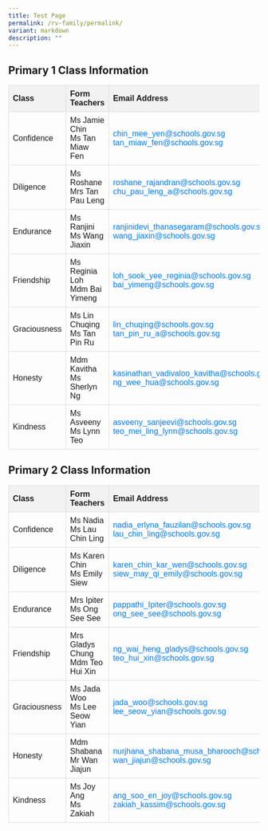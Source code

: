 ```yaml
---
title: Test Page
permalink: /rv-family/permalink/
variant: markdown
description: ""
---
```





  <style>
    table {
      font-family: Arial, sans-serif;
      border-collapse: collapse;
      width: 100%;
    }

    th, td {
      border: 1px solid #dddddd;
      text-align: left;
      padding: 8px;
    }

    th {
      background-color: #f2f2f2;
    }

    a {
      text-decoration: none;
      color: #007bff;
    }

    a:hover {
      text-decoration: underline;
    }
  </style>




  <h2>Primary 1 Class Information</h2>

  <table>
    <tbody><tr>
      <th>Class</th>
      <th>Form Teachers</th>
      <th>Email Address</th>
    </tr>
    <tr>
      <td>Confidence</td>
      <td>Ms Jamie Chin<br>Ms Tan Miaw Fen</td>
      <td><a href="mailto:chin_mee_yen@schools.gov.sg">chin_mee_yen@schools.gov.sg</a><br><a href="mailto:tan_miaw_fen@schools.gov.sg">tan_miaw_fen@schools.gov.sg</a></td>
    </tr>
    <tr>
      <td>Diligence</td>
      <td>Ms Roshane<br>Mrs Tan Pau Leng</td>
      <td><a href="mailto:roshane_rajandran@schools.gov.sg">roshane_rajandran@schools.gov.sg</a><br><a href="mailto:chu_pau_leng_a@schools.gov.sg">chu_pau_leng_a@schools.gov.sg</a></td>
    </tr>
    <tr>
      <td>Endurance</td>
      <td>Ms Ranjini<br>Ms Wang Jiaxin</td>
      <td><a href="mailto:ranjinidevi_thanasegaram@schools.gov.sg">ranjinidevi_thanasegaram@schools.gov.sg</a><br><a href="mailto:wang_jiaxin@schools.gov.sg">wang_jiaxin@schools.gov.sg</a></td>
    </tr>
    <tr>
      <td>Friendship</td>
      <td>Ms Reginia Loh<br>Mdm Bai Yimeng</td>
      <td><a href="mailto:loh_sook_yee_reginia@schools.gov.sg">loh_sook_yee_reginia@schools.gov.sg</a><br><a href="mailto:bai_yimeng@schools.gov.sg">bai_yimeng@schools.gov.sg</a></td>
    </tr>
    <tr>
      <td>Graciousness</td>
      <td>Ms Lin Chuqing<br>Ms Tan Pin Ru</td>
      <td><a href="mailto:lin_chuqing@schools.gov.sg">lin_chuqing@schools.gov.sg</a><br><a href="mailto:tan_pin_ru_a@schools.gov.sg">tan_pin_ru_a@schools.gov.sg</a></td>
    </tr>
    <tr>
      <td>Honesty</td>
      <td>Mdm Kavitha<br>Ms Sherlyn Ng</td>
      <td><a href="mailto:kasinathan_vadivaloo_kavitha@schools.gov.sg">kasinathan_vadivaloo_kavitha@schools.gov.sg</a><br><a href="mailto:ng_wee_hua@schools.gov.sg">ng_wee_hua@schools.gov.sg</a></td>
    </tr>
    <tr>
      <td>Kindness</td>
      <td>Ms Asveeny<br>Ms Lynn Teo</td>
      <td><a href="mailto:asveeny_sanjeevi@schools.gov.sg">asveeny_sanjeevi@schools.gov.sg</a><br><a href="mailto:teo_mei_ling_lynn@schools.gov.sg">teo_mei_ling_lynn@schools.gov.sg</a></td>
    </tr>
  </tbody></table>










  <style>
    table {
      font-family: Arial, sans-serif;
      border-collapse: collapse;
      width: 100%;
    }

    th, td {
      border: 1px solid #dddddd;
      text-align: left;
      padding: 8px;
    }

    th {
      background-color: #f2f2f2;
    }

    a {
      text-decoration: none;
      color: #007bff;
    }

    a:hover {
      text-decoration: underline;
    }
  </style>




  <h2>Primary 2 Class Information</h2>

  <table>
    <tbody><tr>
      <th>Class</th>
      <th>Form Teachers</th>
      <th>Email Address</th>
    </tr>
    <tr>
      <td>Confidence</td>
      <td>Ms Nadia<br>Ms Lau Chin Ling</td>
      <td><a href="mailto:nadia_erlyna_fauzilan@schools.gov.sg">nadia_erlyna_fauzilan@schools.gov.sg</a><br><a href="mailto:lau_chin_ling@schools.gov.sg">lau_chin_ling@schools.gov.sg</a></td>
    </tr>
    <tr>
      <td>Diligence</td>
      <td>Ms Karen Chin<br>Ms Emily Siew</td>
      <td><a href="mailto:karen_chin_kar_wen@schools.gov.sg">karen_chin_kar_wen@schools.gov.sg</a><br><a href="mailto:siew_may_qi_emily@schools.gov.sg">siew_may_qi_emily@schools.gov.sg</a></td>
    </tr>
    <tr>
      <td>Endurance</td>
      <td>Mrs Ipiter<br>Ms Ong See See</td>
      <td><a href="mailto:pappathi_Ipiter@schools.gov.sg">pappathi_Ipiter@schools.gov.sg</a><br><a href="mailto:ong_see_see@schools.gov.sg">ong_see_see@schools.gov.sg</a></td>
    </tr>
    <tr>
      <td>Friendship</td>
      <td>Mrs Gladys Chung<br>Mdm Teo Hui Xin</td>
      <td><a href="mailto:ng_wai_heng_gladys@schools.gov.sg">ng_wai_heng_gladys@schools.gov.sg</a><br><a href="mailto:teo_hui_xin@schools.gov.sg">teo_hui_xin@schools.gov.sg</a></td>
    </tr>
    <tr>
      <td>Graciousness</td>
      <td>Ms Jada Woo<br>Ms Lee Seow Yian</td>
      <td><a href="mailto:jada_woo@schools.gov.sg">jada_woo@schools.gov.sg</a><br><a href="mailto:lee_seow_yian@schools.gov.sg">lee_seow_yian@schools.gov.sg</a></td>
    </tr>
    <tr>
      <td>Honesty</td>
      <td>Mdm Shabana<br>Mr Wan Jiajun</td>
      <td><a href="mailto:nurjhana_shabana_musa_bharooch@schools.gov.sg">nurjhana_shabana_musa_bharooch@schools.gov.sg</a><br><a href="mailto:wan_jiajun@schools.gov.sg">wan_jiajun@schools.gov.sg</a></td>
    </tr>
    <tr>
      <td>Kindness</td>
      <td>Ms Joy Ang<br>Ms Zakiah</td>
      <td><a href="mailto:ang_soo_en_joy@schools.gov.sg">ang_soo_en_joy@schools.gov.sg</a><br><a href="mailto:zakiah_kassim@schools.gov.sg">zakiah_kassim@schools.gov.sg</a></td>
    </tr>
  </tbody></table>




